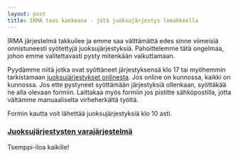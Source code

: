 ```yaml
---
layout: post
title: IRMA taas kankeana - jätä juoksujärjestys lomakkeella
---
```


IRMA järjestelmä takkuilee ja emme saa välttämättä edes sinne viimeisiä onnistuneesti syötettyjä juoksujärjestyksiä. Pahoittelemme tätä ongelmaa, johon emme valitettavasti pysty mitenkään vaikuttamaan.

Pyydämme niitä jotka ovat syöttäneet järjestyksensä klo 17 tai myöhemmin tarkistamaan [juoksujärjestykset onlinesta](https://online4.tulospalvelu.fi/tulokset/fi/2019_fsv/kilpailijat/seuroittain/). Jos online on kunnossa, kaikki on kunnossa. Jos ette pystyneet syöttämään järjestyksiä ollenkaan, syöttäkää ne alla olevaan formiin. Laittakaa myös formiin jos pistitte sähköpostilla, jotta vältämme manuaaliselta virheherkältä työltä.

Formin kautta voit lähettää juoksujärjestyksiä klo 10 asti.

### [Juoksujärjestysten varajärjestelmä](https://forms.gle/oGJ4dnK2LBarRSeL6)

Tsemppi-iloa kaikille!


